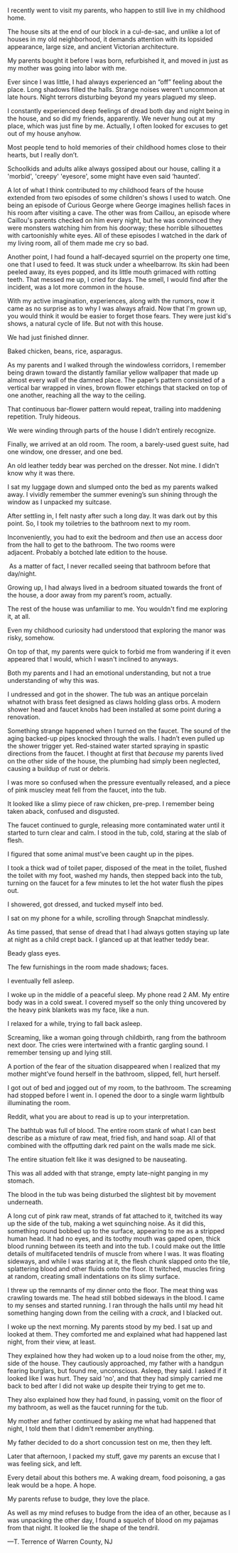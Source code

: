 I recently went to visit my parents, who happen to still live in my childhood home.

The house sits at the end of our block in a cul-de-sac, and unlike a lot of houses in my old neighborhood, it demands attention with its lopsided appearance, large size, and ancient Victorian architecture. 

My parents bought it before I was born, refurbished it, and moved in just as my mother was going into labor with me.

Ever since I was little, I had always experienced an “off” feeling about the place. Long shadows filled the halls. Strange noises weren’t uncommon at late hours. Night terrors disturbing beyond my years plagued my sleep.

I constantly experienced deep feelings of dread both day and night being in the house, and so did my friends, apparently. We never hung out at my place, which was just fine by me. Actually, I often looked for excuses to get out of my house anyhow.

Most people tend to hold memories of their childhood homes close to their hearts, but I really don’t.

Schoolkids and adults alike always gossiped about our house, calling it a 'morbid', 'creepy' 'eyesore', some might have even said ‘haunted’.

A lot of what I think contributed to my childhood fears of the house extended from two episodes of some children's shows I used to watch. One being an episode of Curious George where George imagines hellish faces in his room after visiting a cave. The other was from Caillou, an episode where Caillou's parents checked on him every night, but he was convinced they were monsters watching him from his doorway; these horrible silhouettes with cartoonishly white eyes. All of these episodes I watched in the dark of my living room, all of them made me cry so bad. 

Another point, I had found a half-decayed squrriel on the property one time, one that I used to feed. It was stuck under a wheelbarrow. Its skin had been peeled away, its eyes popped, and its little mouth grimaced with rotting teeth. That messed me up, I cried for days. The smell, I would find after the incident, was a lot more common in the house.

With my active imagination, experiences, along with the rumors, now it came as no surprise as to why I was always afraid. Now that I'm grown up, you would think it would be easier to forget those fears. They were just kid's shows, a natural cycle of life. But not with this house.



We had just finished dinner.

Baked chicken, beans, rice, asparagus.

As my parents and I walked through the windowless corridors, I remember being drawn toward the distantly familiar yellow wallpaper that made up almost every wall of the damned place. The paper’s pattern consisted of a vertical bar wrapped in vines, brown flower etchings that stacked on top of one another, reaching all the way to the ceiling. 

That continuous bar-flower pattern would repeat, trailing into maddening repetition. Truly hideous.

We were winding through parts of the house I didn’t entirely recognize.

Finally, we arrived at an old room. The room, a barely-used guest suite, had one window, one dresser, and one bed. 

An old leather teddy bear was perched on the dresser. Not mine. I didn't know why it was there.

I sat my luggage down and slumped onto the bed as my parents walked away. I vividly remember the summer evening’s sun shining through the window as I unpacked my suitcase.



After settling in, I felt nasty after such a long day. It was dark out by this point. So, I took my toiletries to the bathroom next to my room.

Inconveniently, you had to exit the bedroom and *then* use an access door from the hall to get to the bathroom. The two rooms were adjacent. Probably a botched late edition to the house.

 As a matter of fact, I never recalled seeing that bathroom before that day/night.

Growing up, I had always lived in a bedroom situated towards the front of the house, a door away from my parent’s room, actually.

The rest of the house was unfamiliar to me. You wouldn't find me exploring it, at all.

Even my childhood curiosity had understood that exploring the manor was risky, somehow.

On top of that, my parents were quick to forbid me from wandering if it even appeared that I would, which I wasn't inclined to anyways.

Both my parents and I had an emotional understanding, but not a true understanding of why this was.



I undressed and got in the shower. The tub was an antique porcelain whatnot with brass feet designed as claws holding glass orbs. A modern shower head and faucet knobs had been installed at some point during a renovation.

Something strange happened when I turned on the faucet. The sound of the aging backed-up pipes knocked through the walls. I hadn’t even pulled up the shower trigger yet. Red-stained water started spraying in spastic directions from the faucet. I thought at first that *because* my parents lived on the other side of the house, the plumbing had simply been neglected, causing a buildup of rust or debris. 

I was more so confused when the pressure eventually released, and a piece of pink muscley meat fell from the faucet, into the tub. 

It looked like a slimy piece of raw chicken, pre-prep. I remember being taken aback, confused and disgusted. 

The faucet continued to gurgle, releasing more contaminated water until it started to turn clear and calm. I stood in the tub, cold, staring at the slab of flesh.

I figured that some animal must’ve been caught up in the pipes. 

I took a thick wad of toilet paper, disposed of the meat in the toilet, flushed the toilet with my foot, washed my hands, then stepped back into the tub, turning on the faucet for a few minutes to let the hot water flush the pipes out. 

I showered, got dressed, and tucked myself into bed. 

I sat on my phone for a while, scrolling through Snapchat mindlessly. 

As time passed, that sense of dread that I had always gotten staying up late at night as a child crept back. I glanced up at that leather teddy bear. 

Beady glass eyes. 

The few furnishings in the room made shadows; faces.

I eventually fell asleep.



I woke up in the middle of a peaceful sleep. My phone read 2 AM. My entire body was in a cold sweat. I covered myself so the only thing uncovered by the heavy pink blankets was my face, like a nun.



I relaxed for a while, trying to fall back asleep.



Screaming, like a woman going through childbirth, rang from the bathroom next door. The cries were intertwined with a frantic gargling sound. I remember tensing up and lying still. 

A portion of the fear of the situation disappeared when I realized that my mother might’ve found herself in the bathroom, slipped, fell, hurt herself.

I got out of bed and jogged out of my room, to the bathroom. The screaming had stopped before I went in. I opened the door to a single warm lightbulb illuminating the room. 



Reddit, what you are about to read is up to your interpretation.



The bathtub was full of blood. The entire room stank of what I can best describe as a mixture of raw meat, fried fish, and hand soap. All of that combined with the offputting dark red paint on the walls made me sick.

The entire situation felt like it was designed to be nauseating.

This was all added with that strange, empty late-night panging in my stomach. 

The blood in the tub was being disturbed the slightest bit by movement underneath. 

A long cut of pink raw meat, strands of fat attached to it, twitched its way up the side of the tub, making a wet squinching noise. As it did this, something round bobbed up to the surface, appearing to me as a stripped human head. It had no eyes, and its toothy mouth was gaped open, thick blood running between its teeth and into the tub. I could make out the little details of multifaceted tendrils of muscle from where I was. It was floating sideways, and while I was staring at it, the flesh chunk slapped onto the tile, splattering blood and other fluids onto the floor. It twitched, muscles firing at random, creating small indentations on its slimy surface. 

I threw up the remnants of my dinner onto the floor. The meat thing was crawling towards me. The head still bobbed sideways in the blood. I came to my senses and started running. I ran through the halls until my head hit something hanging down from the ceiling with a *crack*, and I blacked out.



I woke up the next morning. My parents stood by my bed. I sat up and looked at them. They comforted me and explained what had happened last night, from their view, at least. 

They explained how they had woken up to a loud noise from the other, my, side of the house. They cautiously approached, my father with a handgun fearing burglars, but found me, unconscious. Asleep, they said. I asked if it looked like I was hurt. They said 'no', and that they had simply carried me back to bed after I did not wake up despite their trying to get me to.

They also explained how they had found, in passing, vomit on the floor of my bathroom, as well as the faucet running for the tub.

My mother and father continued by asking me what had happened that night, I told them that I didm't remember anything.

My father decided to do a short concussion test on me, then they left.



Later that afternoon, I packed my stuff, gave my parents an excuse that I was feeling sick, and left.



Every detail about this bothers me. A waking dream, food poisoning, a gas leak would be a hope. A hope.

My parents refuse to budge, they love the place.

As well as my mind refuses to budge from the idea of an other, because as I was unpacking the other day, I found a squelch of blood on my pajamas from that night. It looked lie the shape of the tendril.

  




—T. Terrence of Warren County, NJ

  
